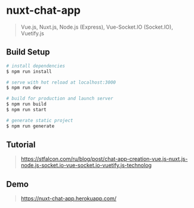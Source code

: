 # nuxt-chat-app

> Vue.js, Nuxt.js, Node.js (Express), Vue-Socket.IO (Socket.IO), Vuetify.js

## Build Setup

``` bash
# install dependencies
$ npm run install

# serve with hot reload at localhost:3000
$ npm run dev

# build for production and launch server
$ npm run build
$ npm run start

# generate static project
$ npm run generate
```
## Tutorial

> https://stfalcon.com/ru/blog/post/chat-app-creation-vue.js-nuxt.js-node.js-socket.io-vue-socket.io-vuetify.js-technolog

## Demo

> https://nuxt-chat-app.herokuapp.com/
